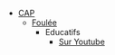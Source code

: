 <!-- docs/_sidebar.md -->
- [CAP](/Sport/CAP/)
    - [Foulée](/Sport/CAP/foulee/)
      - Educatifs
        - [Sur Youtube](https://www.youtube.com/playlist?list=PLm5QibeCtCkJ5LcrcMlY0Ct9ORm3LrTEC)
